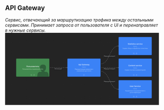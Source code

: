 ## API Gateway
_Сервис, отвечающий за маршрутизацию трафика между остальными сервисами. Принимает запроса от пользователя с UI и перенаправляет в нужные сервисы._
![](../../doc/images/container_images/all_services.png)
